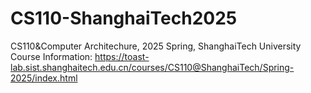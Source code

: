 # CS110-ShanghaiTech2025
CS110&amp;Computer Architechure, 2025 Spring, ShanghaiTech University 
Course Information: https://toast-lab.sist.shanghaitech.edu.cn/courses/CS110@ShanghaiTech/Spring-2025/index.html